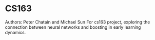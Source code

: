 # CS163
Authors: Peter Chatain and Michael Sun
For cs163 project, exploring the connection between neural networks and boosting in early learning dynamics. 
